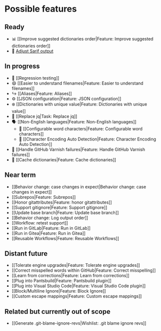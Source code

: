 # Possible features

## Ready

* 📊 [[Improve suggested dictionaries order|Feature: Improve suggested dictionaries order]]
* 🎨 [Adjust Sarif output](https://github.com/check-spelling/check-spelling/wiki/Feature:-Sarif-output#adjusting-sarifjson)

## In progress

* 🧪 [[Regression testing]]
* 😄 [[Easier to understand filenames|Feature: Easier to understand filenames]]
* ↪️ [[Aliases|Feature: Aliases]]
* ⚙️ [[JSON configuration|Feature: JSON configuration]]
* ❄️ [[Dictionaries with unique value|Feature: Dictionaries with unique value]]
* 🔧 [[Replace jq|Task: Replace jq]]
* 🗣️ [[Non-English languages|Feature: Non-English languages]]
  * 🔢 [[Configurable word characters|Feature: Configurable word characters]]
  * 🧙 [[Character Encoding Auto Detection|Feature: Character Encoding Auto Detection]]
* 🔁 [[Handle GitHub Varnish failures|Feature: Handle GitHub Varnish failures]]
* 🏦 [[Cache dictionaries|Feature: Cache dictionaries]]

## Near term

* [[Behavior change: case changes in expect|Behavior change: case changes in expect]]
* [[Subrepos|Feature: Subrepos]]
* [[Honor gitattributes|Feature: honor gitattributes]]
* [[Support gitignore|Feature: Support gitignore]]
* [[Update base branch|Feature: Update base branch]]
* [[Behavior change: Log output order]]
* [[Workflow: retest support]]
* [[Run in GitLab|Feature: Run in GitLab]]
* [[Run in Gitea|Feature: Run in Gitea]]
* [[Reusable Workflows|Feature: Reusable Workflows]]

## Distant future

* [[Tolerate engine upgrades|Feature: Tolerate engine upgrades]]
* [[Correct misspelled words within GitHub|Feature: Correct misspelling]]
* [[Learn from corrections|Feature: Learn from corrections]]
* [[Plug into Pantsbuild|Feature: Pantsbuild plugin]]
* [[Plug into Visual Studio Code|Feature: Visual Studio Code plugin]]
* [[Block/Multiline Ignore|Feature: Block Ignore]]
* [[Custom escape mappings|Feature: Custom escape mappings]]

## Related but currently out of scope

* [[Generate .git-blame-ignore-revs|Wishlist: .git blame ignore revs]]
